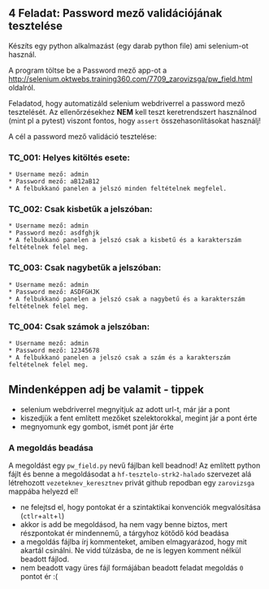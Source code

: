 ## 4 Feladat: Password mező validációjának tesztelése

Készíts egy python alkalmazást (egy darab python file) ami selenium-ot használ. 

A program töltse be a Password mező app-ot a http://selenium.oktwebs.training360.com/7709_zarovizsga/pw_field.html oldalról.

Feladatod, hogy automatizáld selenium webdriverrel a password mező tesztelését.
Az ellenőrzésekhez __NEM__ kell teszt keretrendszert használnod (mint pl a pytest) viszont fontos, hogy `assert` összehasonlításokat használj!

A cél a password mező validáció tesztelése:

### TC_001: Helyes kitöltés esete:
	* Username mező: admin
    * Password mező: aB12aB12
    * A felbukkanó panelen a jelszó minden feltételnek megfelel. 

### TC_002: Csak kisbetűk a jelszóban:
	* Username mező: admin
    * Password mező: asdfghjk
    * A felbukkanó panelen a jelszó csak a kisbetű és a karakterszám feltételnek felel meg.

### TC_003: Csak nagybetűk a jelszóban:
	* Username mező: admin
    * Password mező: ASDFGHJK
    * A felbukkanó panelen a jelszó csak a nagybetű és a karakterszám feltételnek felel meg.
	
### TC_004: Csak számok a jelszóban:
	* Username mező: admin
    * Password mező: 12345678
    * A felbukkanó panelen a jelszó csak a szám és a karakterszám feltételnek felel meg.

## Mindenképpen adj be valamit - tippek
* selenium webdriverrel megnyitjuk az adott url-t, már jár a pont
* kiszedjük a fent említett mezőket szelektorokkal, megint jár a pont érte
* megnyomunk egy gombot, ismét pont jár érte

### A megoldás beadása
A megoldást egy `pw_field.py` nevű fájlban kell beadnod!
Az említett python fájlt és benne a megoldásodat a `hf-tesztelo-strk2-halado` szervezet alá létrehozott `vezeteknev_keresztnev` privát github repodban egy `zarovizsga` mappába helyezd el!

* ne felejtsd el, hogy pontokat ér a szintaktikai konvenciók megvalósítása (`ctlr`+`alt`+`l`)
* akkor is add be megoldásod, ha nem vagy benne biztos, mert részpontokat ér mindennemű, a tárgyhoz kötődő kód beadása
* a megoldás fájlba írj kommenteket, amiben elmagyarázod, hogy mit akartál csinálni. Ne vidd túlzásba, de ne is legyen komment nélkül beadott fájlod.
* nem beadott vagy üres fájl formájában beadott feladat megoldás `0` pontot ér :(